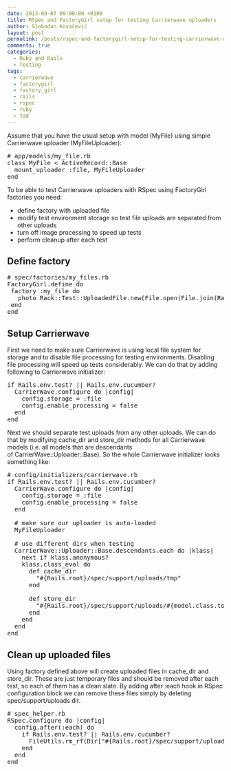 ```yaml
---
date: 2013-09-07 09:00:00 +0100
title: RSpec and FactoryGirl setup for testing Carrierwave uploaders
author: Slobodan Kovačević
layout: post
permalink: /posts/rspec-and-factorygirl-setup-for-testing-carrierwave-uploaders
comments: true
categories:
  - Ruby and Rails
  - Testing
tags:
  - carrierwave
  - factorygirl
  - factory_girl
  - rails
  - rspec
  - ruby
  - tdd
---
```

Assume that you have the usual setup with model (MyFile) using simple Carrierwave uploader (MyFileUploader):

<pre># app/models/my_file.rb
class MyFile &lt; ActiveRecord::Base
  mount_uploader :file, MyFileUploader
end</pre>

To be able to test Carrierwave uploaders with RSpec using FactoryGirl factories you need:

*   <span style="line-height: 13px;">define factory with uploaded file</span>
*   modify test environment storage so test file uploads are separated from other uploads
*   turn off image processing to speed up tests
*   perform cleanup after each test

## Define factory

<pre># spec/factories/my_files.rb
FactoryGirl.define do
 factory :my_file do
   photo Rack::Test::UploadedFile.new(File.open(File.join(Rails.root, '/spec/fixtures/myfiles/myfile.jpg')))
 end
end</pre>

## Setup Carrierwave

First we need to make sure Carrierwave is using local file system for storage and to disable file processing for testing environments. Disabling file processing will speed up tests considerably. We can do that by adding following to Carrierwave initializer:

<pre>if Rails.env.test? || Rails.env.cucumber?
  CarrierWave.configure do |config|
    config.storage = :file
    config.enable_processing = false
  end
end</pre>

Next we should separate test uploads from any other uploads. We can do that by modifying cache\_dir and store\_dir methods for all Carrierwave models (i.e. all models that are descendants of CarrierWave::Uploader::Base). So the whole Carrierwave initializer looks something like:

<pre># config/initializers/carrierwave.rb
if Rails.env.test? || Rails.env.cucumber?
  CarrierWave.configure do |config|
    config.storage = :file
    config.enable_processing = false
  end

  # make sure our uploader is auto-loaded
  MyFileUploader

  # use different dirs when testing
  CarrierWave::Uploader::Base.descendants.each do |klass|
    next if klass.anonymous?
    klass.class_eval do
      def cache_dir
        "#{Rails.root}/spec/support/uploads/tmp"
      end

      def store_dir
        "#{Rails.root}/spec/support/uploads/#{model.class.to_s.underscore}/#{mounted_as}/#{model.id}"
      end
    end
  end
end</pre>

## Clean up uploaded files

Using factory defined above will create uploaded files in cache\_dir and store\_dir. These are just temporary files and should be removed after each test, so each of them has a clean slate. By adding after :each hook in RSpec configuration block we can remove these files simply by deleting spec/support/uploads dir.

<pre># spec_helper.rb
RSpec.configure do |config|
  config.after(:each) do
    if Rails.env.test? || Rails.env.cucumber?
      FileUtils.rm_rf(Dir["#{Rails.root}/spec/support/uploads"])
    end 
  end
end</pre>
